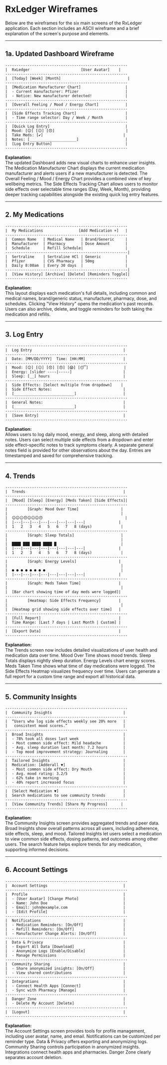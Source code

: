 # RxLedger Wireframes

Below are the wireframes for the six main screens of the RxLedger application. Each section includes an ASCII wireframe and a brief explanation of the screen's purpose and elements.

---

## 1a. Updated Dashboard Wireframe

```
-------------------------------------------------------
|  RxLedger                       [User Avatar]    |
-------------------------------------------------------
|  [Today] [Week] [Month]                              |
-------------------------------------------------------
|  [Medication Manufacturer Chart]                    |
|  - Current manufacturer: Pfizer                     |
|  - Notice: New manufacturer detected!               |
-------------------------------------------------------
|  [Overall Feeling / Mood / Energy Chart]            |
-------------------------------------------------------
|  [Side Effects Tracking Chart]                      |
|  - Time range selector: Day / Week / Month          |
-------------------------------------------------------
|  [Quick Log Entry]                                  |
|  Mood: [😊] [😐] [😞]                                |
|  Take Meds: [✔️]                                    |
|  Notes: [_____________________]                     |
|  [Log Entry Button]                                 |
-------------------------------------------------------
```

**Explanation:**  
The updated Dashboard adds new visual charts to enhance user insights. The Medication Manufacturer Chart displays the current medication manufacturer and alerts users if a new manufacturer is detected. The Overall Feeling / Mood / Energy Chart provides a combined view of key wellbeing metrics. The Side Effects Tracking Chart allows users to monitor side effects over selectable time ranges (Day, Week, Month), providing deeper tracking capabilities alongside the existing quick log entry features.

---

## 2. My Medications

```
-------------------------------------------------------
|  My Medications                [Add Medication +]   |
-------------------------------------------------------
|  Common Name   | Medical Name   | Brand/Generic     |
|  Manufacturer  | Pharmacy       | Dose Amount       |
|  Schedule      | Refill Schedule|                   |
-------------------------------------------------------|
|  Sertraline    | Sertraline HCl | Generic           |
|  Pfizer        | CVS Pharmacy   | 50mg              |
|  Daily 8:00am  | Every 30 days  |                   |
-------------------------------------------------------|
|  [View History] [Archive] [Delete] [Reminders Toggle]|
-------------------------------------------------------
```

**Explanation:**  
This layout displays each medication's full details, including common and medical names, brand/generic status, manufacturer, pharmacy, dose, and schedules. Clicking "View History" opens the medication's past records. Users can also archive, delete, and toggle reminders for both taking the medication and refills.

---

## 3. Log Entry

```
-------------------------------------------------------
|  Log Entry                                         |
-------------------------------------------------------
|  Date: [MM/DD/YYYY]  Time: [HH:MM]                 |
-------------------------------------------------------
|  Mood: [😊] [😐] [😞] [😠] [😱] [😴]                |
|  Energy: [slider ----|-----]                       |
|  Sleep: [__] hours                                 |
-------------------------------------------------------
|  Side Effects: [Select multiple from dropdown]    |
|  Side Effect Notes:                                |
|  [___________________________]                     |
-------------------------------------------------------
|  General Notes:                                    |
|  [___________________________]                     |
-------------------------------------------------------
|  [Save Entry]                                      |
-------------------------------------------------------
```

**Explanation:**  
Allows users to log daily mood, energy, and sleep, along with detailed notes. Users can select multiple side effects from a dropdown and enter side effect–specific notes to track symptoms clearly. A separate general notes field is provided for other observations about the day. Entries are timestamped and saved for comprehensive tracking.

---

## 4. Trends

```
-------------------------------------------------------
|  Trends                                            |
-------------------------------------------------------
|  [Mood] [Sleep] [Energy] [Meds Taken] [Side Effects]|
-------------------------------------------------------
|         [Graph: Mood Over Time]                   |
|                                                   |
|  😊😊😐😞😊😐😊😞                                     |
|  |---|---|---|---|---|---|---|---|               |
|  1   2   3   4   5   6   7   8 (days)             |
-------------------------------------------------------
|         [Graph: Sleep Totals]                     |
|                                                   |
|  ████ ███ ████ ████ █                             |
|  |---|---|---|---|---|---|---|---|               |
|  1   2   3   4   5   6   7   8 (days)             |
-------------------------------------------------------
|         [Graph: Energy Levels]                   |
|                                                   |
|  ● ● ● ● ● ● ● ●                                  |
|  |---|---|---|---|---|---|---|---|               |
-------------------------------------------------------
|         [Graph: Meds Taken Time]                 |
|                                                   |
|  [Bar chart showing time of day meds were logged]|
-------------------------------------------------------
|         [Heatmap: Side Effects Frequency]        |
|                                                   |
|  [Heatmap grid showing side effects over time]   |
-------------------------------------------------------
|  [Full Report]                                   |
|  Time Range: [Last 7 days | Last Month | Custom] |
-------------------------------------------------------
|  [Export Data]                                   |
-------------------------------------------------------
```

**Explanation:**  
The Trends screen now includes detailed visualizations of user health and medication data over time. Mood Over Time shows mood trends. Sleep Totals displays nightly sleep duration. Energy Levels chart energy scores. Meds Taken Time shows what time of day medications were logged. The Side Effects Heatmap visualizes frequency over time. Users can generate a full report for a custom time range and export all historical data.

---

## 5. Community Insights

```
-------------------------------------------------------
|  Community Insights                                |
-------------------------------------------------------
|  “Users who log side effects weekly see 20% more   |
|   consistent mood scores.”                         |
-------------------------------------------------------
|  Broad Insights                                    |
|  - 78% took all doses last week                    |
|  - Most common side effect: Mild headache          |
|  - Avg. sleep duration last month: 7.2 hours       |
|  - Top mood improvement strategy: Journaling       |
-------------------------------------------------------
|  Tailored Insights                                 |
|  Medication: [Adderall ▼]                          |
|  - Most common side effect: Dry Mouth              |
|  - Avg. mood rating: 3.2/5                         |
|  - 62% take in morning                             |
|  - 40% report increased focus                      |
-------------------------------------------------------
|  [Select Medication ▼]                             |
|  Search medications to see community trends        |
-------------------------------------------------------
|  [View Community Trends] [Share My Progress]      |
-------------------------------------------------------
```

**Explanation:**  
The Community Insights screen provides aggregated trends and peer data. Broad Insights show overall patterns across all users, including adherence, side effects, sleep, and mood. Tailored Insights let users select a medication to view common side effects, dosing patterns, and outcomes among other users. The search feature helps explore trends for any medication, supporting informed decisions.

---

## 6. Account Settings

```
-------------------------------------------------------
|  Account Settings                                  |
-------------------------------------------------------
|  Profile                                           |
|  - [User Avatar] [Change Photo]                    |
|  - Name: John Doe                                  |
|  - Email: john@example.com                         |
|  - [Edit Profile]                                  |
-------------------------------------------------------
|  Notifications                                     |
|  - Medication Reminders: [On/Off]                  |
|  - Refill Reminders: [On/Off]                      |
|  - Manufacturer Change Alerts: [On/Off]            |
-------------------------------------------------------
|  Data & Privacy                                    |
|  - Export All Data [Download]                      |
|  - Anonymize Logs [Enable/Disable]                 |
|  - Manage Permissions                              |
-------------------------------------------------------
|  Community Sharing                                 |
|  - Share anonymized insights: [On/Off]             |
|  - View shared contributions                       |
-------------------------------------------------------
|  Integrations                                      |
|  - Connect Health Apps [Connect]                   |
|  - Sync with Pharmacy [Manage]                     |
-------------------------------------------------------
|  Danger Zone                                       |
|  - Delete My Account [Delete]                      |
-------------------------------------------------------
|  [Logout]                                          |
-------------------------------------------------------
```

**Explanation:**  
The Account Settings screen provides tools for profile management, including user avatar, name, and email. Notifications can be customized per reminder type. Data & Privacy offers exporting and anonymizing logs. Community Sharing controls participation in anonymized insights. Integrations connect health apps and pharmacies. Danger Zone clearly separates account deletion.
